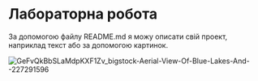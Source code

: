 # Лабораторна робота

За допомогою файлу README.md я можу описати свій проект, наприклад текст або за допомогою картинок.


![GeFvQkBbSLaMdpKXF1Zv_bigstock-Aerial-View-Of-Blue-Lakes-And--227291596](https://user-images.githubusercontent.com/59089285/71256775-7ec2ea80-233a-11ea-8e4d-4bd7a5bcf26d.jpg)
